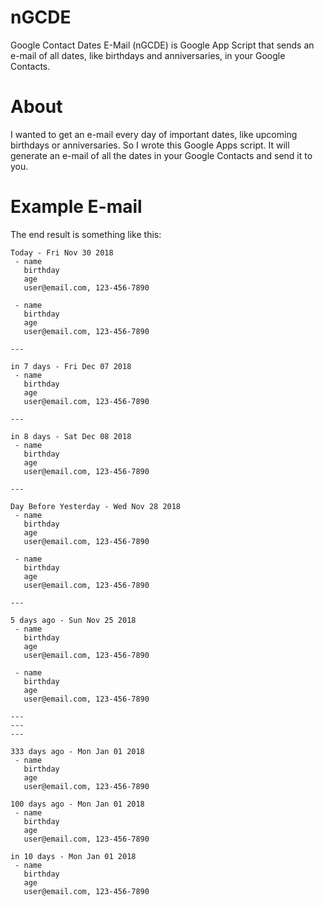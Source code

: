 # nGCDE
Google Contact Dates E-Mail (nGCDE) is Google App Script that sends an e-mail of all dates, like birthdays and anniversaries, in your Google Contacts.

# About

I wanted to get an e-mail every day of important dates, like upcoming birthdays or anniversaries. So I wrote this Google Apps script. It will generate an e-mail of all the dates in your Google Contacts and send it to you.

# Example E-mail

The end result is something like this:

	Today - Fri Nov 30 2018
	 - name
	   birthday
	   age
	   user@email.com, 123-456-7890

	 - name
	   birthday
	   age
	   user@email.com, 123-456-7890

	---

	in 7 days - Fri Dec 07 2018
	 - name
	   birthday
	   age
	   user@email.com, 123-456-7890

	---

	in 8 days - Sat Dec 08 2018
	 - name
	   birthday
	   age
	   user@email.com, 123-456-7890

	---

	Day Before Yesterday - Wed Nov 28 2018
	 - name
	   birthday
	   age
	   user@email.com, 123-456-7890

	 - name
	   birthday
	   age
	   user@email.com, 123-456-7890

	---

	5 days ago - Sun Nov 25 2018
	 - name
	   birthday
	   age
	   user@email.com, 123-456-7890

	 - name
	   birthday
	   age
	   user@email.com, 123-456-7890

	---
	---
	---

	333 days ago - Mon Jan 01 2018
	 - name
	   birthday
	   age
	   user@email.com, 123-456-7890

	100 days ago - Mon Jan 01 2018
	 - name
	   birthday
	   age
	   user@email.com, 123-456-7890

	in 10 days - Mon Jan 01 2018
	 - name
	   birthday
	   age
	   user@email.com, 123-456-7890

